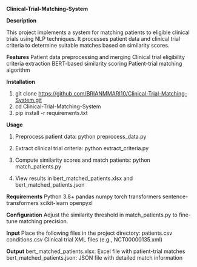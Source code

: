 **Clinical-Trial-Matching-System**

**Description**

This project implements a system for matching patients to eligible clinical trials using NLP techniques. It processes patient data and clinical trial criteria to determine suitable matches based on similarity scores.

**Features**
  Patient data preprocessing and merging
  Clinical trial eligibility criteria extraction
  BERT-based similarity scoring
  Patient-trial matching algorithm
  
**Installation**
1.  git clone https://github.com/BRIANMMARI10/Clinical-Trial-Matching-System.git
2.  cd Clinical-Trial-Matching-System
3.  pip install -r requirements.txt
  
**Usage**
1.  Preprocess patient data:
  python preprocess_data.py

2.  Extract clinical trial criteria:
  python extract_criteria.py

3.  Compute similarity scores and match patients:
  python match_patients.py

4.  View results in bert_matched_patients.xlsx and bert_matched_patients.json
   
**Requirements**
  Python 3.8+
  pandas
  numpy
  torch
  transformers
  sentence-transformers
  scikit-learn
  openpyxl
  
**Configuration**
  Adjust the similarity threshold in match_patients.py to fine-tune matching precision.
  
**Input**
Place the following files in the project directory:
  patients.csv
  conditions.csv
  Clinical trial XML files (e.g., NCT00000135.xml)
  
**Output**
  bert_matched_patients.xlsx: Excel file with patient-trial matches
  bert_matched_patients.json: JSON file with detailed match information
